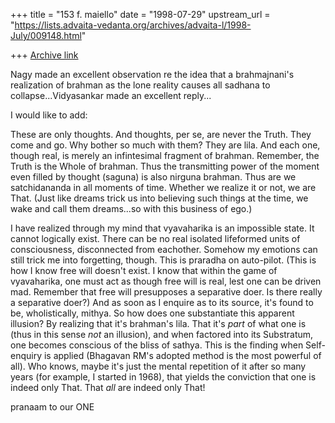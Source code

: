 +++
title = "153 f. maiello"
date = "1998-07-29"
upstream_url = "https://lists.advaita-vedanta.org/archives/advaita-l/1998-July/009148.html"

+++
[Archive link](https://lists.advaita-vedanta.org/archives/advaita-l/1998-July/009148.html)

Nagy made an excellent observation re the idea that a
brahmajnani's realization of brahman as the lone reality
causes all sadhana to collapse...Vidyasankar made an
excellent reply...

I would like to add:

These are only thoughts.  And thoughts, per se, are never the
Truth.  They come and go.  Why bother so much with them?
They are lila.  And each one, though real, is merely an infintesimal
fragment of brahman. Remember, the Truth is the Whole of brahman.
Thus the transmitting power of the moment even filled by thought
(saguna) is also nirguna brahman.  Thus are we satchidananda in
all moments of time.  Whether we realize it or not, we are That.
(Just like dreams trick us into believing such things at the time,
we wake and call them dreams...so with this business of ego.)

I have realized through my mind that vyavaharika is an impossible
state.  It cannot logically exist.  There can be no real isolated
lifeformed units of consciousness, disconnected from eachother.
Somehow my emotions can still trick me into forgetting, though.
This is praradha on auto-pilot.  (This is how I know free will
doesn't exist. I know that within the game of vyavaharika, one
must act as though free will is real, lest one can be driven mad.
Remember that free will presupposes a separative doer.  Is there
really a separative doer?)  And as soon as I enquire as to its
source, it's found to be, wholistically, mithya.  So how does one
substantiate this apparent illusion?  By realizing that it's
brahman's lila.  That it's *part* of what one is (thus in this
sense *not* an illusion), and when factored into its Substratum,
one becomes conscious of the bliss of sathya.  This is the finding
when Self-enquiry is applied (Bhagavan RM's adopted method is
the most powerful of all).  Who knows, maybe it's just the mental
repetition of it after so many years (for example, I started in
1968), that yields the conviction that one is indeed only That.
That *all* are indeed only That!

pranaam to our ONE

